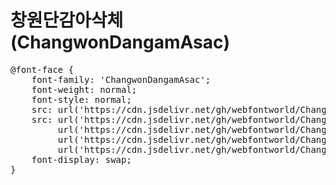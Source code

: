 # 창원단감아삭체(ChangwonDangamAsac)

<pre>
@font-face {
    font-family: 'ChangwonDangamAsac';
    font-weight: normal;
    font-style: normal;
    src: url('https://cdn.jsdelivr.net/gh/webfontworld/ChangwonDangamAsac/ChangwonDangamAsac.eot');
    src: url('https://cdn.jsdelivr.net/gh/webfontworld/ChangwonDangamAsac/ChangwonDangamAsac.eot?#iefix') format('embedded-opentype'),
         url('https://cdn.jsdelivr.net/gh/webfontworld/ChangwonDangamAsac/ChangwonDangamAsac.woff2') format('woff2'),
         url('https://cdn.jsdelivr.net/gh/webfontworld/ChangwonDangamAsac/ChangwonDangamAsac.woff') format('woff'),
         url('https://cdn.jsdelivr.net/gh/webfontworld/ChangwonDangamAsac/ChangwonDangamAsac.ttf') format("truetype");
    font-display: swap;
}
</pre>
